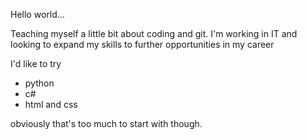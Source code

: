 Hello world...

Teaching myself a little bit about coding and git. I'm working in IT and looking to expand my skills to further opportunities in my career

I'd like to try
- python
- c#
- html and css

obviously that's too much to start with though.
